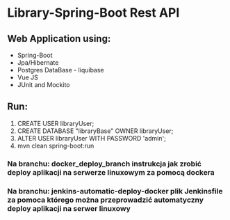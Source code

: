 # Library-Spring-Boot Rest API

## Web Application using:
<ul>
<li>Spring-Boot</li>
<li>Jpa/Hibernate</li>
<li>Postgres DataBase - liquibase</li>
<li>Vue JS</li>
<li>JUnit and Mockito</li>
</ul>

## Run:

<ol>
<li>CREATE USER libraryUser;</li>
<li>CREATE DATABASE "libraryBase" OWNER libraryUser;</li>
<li>ALTER USER libraryUser WITH PASSWORD 'admin';</li>
<li>mvn clean spring-boot:run</li>
</ol>


### Na branchu: docker_deploy_branch instrukcja jak zrobić deploy aplikacji na serwerze linuxowym za pomocą dockera
### Na branchu: jenkins-automatic-deploy-docker plik Jenkinsfile za pomoca którego można przeprowadzić automatyczny deploy aplikacji na serwer linuxowy


